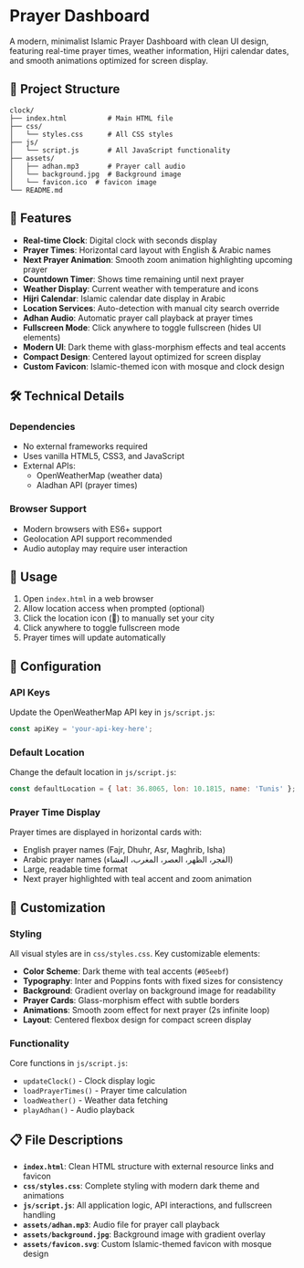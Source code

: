 # Prayer Dashboard

A modern, minimalist Islamic Prayer Dashboard with clean UI design, featuring real-time prayer times, weather information, Hijri calendar dates, and smooth animations optimized for screen display.

## 📁 Project Structure

```
clock/
├── index.html          # Main HTML file
├── css/
│   └── styles.css      # All CSS styles
├── js/
│   └── script.js       # All JavaScript functionality
├── assets/
│   ├── adhan.mp3       # Prayer call audio
│   └── background.jpg  # Background image
│   └── favicon.ico  # favicon image
└── README.md
```

## 🚀 Features

- **Real-time Clock**: Digital clock with seconds display
- **Prayer Times**: Horizontal card layout with English & Arabic names
- **Next Prayer Animation**: Smooth zoom animation highlighting upcoming prayer
- **Countdown Timer**: Shows time remaining until next prayer
- **Weather Display**: Current weather with temperature and icons
- **Hijri Calendar**: Islamic calendar date display in Arabic
- **Location Services**: Auto-detection with manual city search override
- **Adhan Audio**: Automatic prayer call playback at prayer times
- **Fullscreen Mode**: Click anywhere to toggle fullscreen (hides UI elements)
- **Modern UI**: Dark theme with glass-morphism effects and teal accents
- **Compact Design**: Centered layout optimized for screen display
- **Custom Favicon**: Islamic-themed icon with mosque and clock design

## 🛠 Technical Details

### Dependencies
- No external frameworks required
- Uses vanilla HTML5, CSS3, and JavaScript
- External APIs:
  - OpenWeatherMap (weather data)
  - Aladhan API (prayer times)

### Browser Support
- Modern browsers with ES6+ support
- Geolocation API support recommended
- Audio autoplay may require user interaction

## 📱 Usage

1. Open `index.html` in a web browser
2. Allow location access when prompted (optional)
3. Click the location icon (📍) to manually set your city
4. Click anywhere to toggle fullscreen mode
5. Prayer times will update automatically

## 🔧 Configuration

### API Keys
Update the OpenWeatherMap API key in `js/script.js`:
```javascript
const apiKey = 'your-api-key-here';
```

### Default Location
Change the default location in `js/script.js`:
```javascript
const defaultLocation = { lat: 36.8065, lon: 10.1815, name: 'Tunis' };
```

### Prayer Time Display
Prayer times are displayed in horizontal cards with:
- English prayer names (Fajr, Dhuhr, Asr, Maghrib, Isha)
- Arabic prayer names (الفجر، الظهر، العصر، المغرب، العشاء)
- Large, readable time format
- Next prayer highlighted with teal accent and zoom animation

## 🎨 Customization

### Styling
All visual styles are in `css/styles.css`. Key customizable elements:
- **Color Scheme**: Dark theme with teal accents (`#05eebf`)
- **Typography**: Inter and Poppins fonts with fixed sizes for consistency
- **Background**: Gradient overlay on background image for readability
- **Prayer Cards**: Glass-morphism effect with subtle borders
- **Animations**: Smooth zoom effect for next prayer (2s infinite loop)
- **Layout**: Centered flexbox design for compact screen display

### Functionality
Core functions in `js/script.js`:
- `updateClock()` - Clock display logic
- `loadPrayerTimes()` - Prayer time calculation
- `loadWeather()` - Weather data fetching
- `playAdhan()` - Audio playback

## 📋 File Descriptions

- **`index.html`**: Clean HTML structure with external resource links and favicon
- **`css/styles.css`**: Complete styling with modern dark theme and animations
- **`js/script.js`**: All application logic, API interactions, and fullscreen handling
- **`assets/adhan.mp3`**: Audio file for prayer call playback
- **`assets/background.jpg`**: Background image with gradient overlay
- **`assets/favicon.svg`**: Custom Islamic-themed favicon with mosque design
